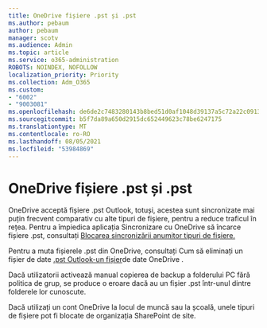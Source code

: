 ```yaml
---
title: OneDrive fișiere .pst și .pst
ms.author: pebaum
author: pebaum
manager: scotv
ms.audience: Admin
ms.topic: article
ms.service: o365-administration
ROBOTS: NOINDEX, NOFOLLOW
localization_priority: Priority
ms.collection: Adm_O365
ms.custom:
- "6002"
- "9003081"
ms.openlocfilehash: de6de2c7483280143b8bed51d0af1048d39137a5c72a22c09131d32326b8e447
ms.sourcegitcommit: b5f7da89a650d2915dc652449623c78be6247175
ms.translationtype: MT
ms.contentlocale: ro-RO
ms.lasthandoff: 08/05/2021
ms.locfileid: "53984869"
---
```

# <a name="onedrive-and-pst-files"></a>OneDrive fișiere .pst și .pst 

OneDrive acceptă fișiere .pst Outlook, totuși, acestea sunt sincronizate mai puțin frecvent comparativ cu alte tipuri de fișiere, pentru a reduce traficul în rețea. Pentru a împiedica aplicația Sincronizare cu OneDrive să încarce fișiere .pst, consultați [Blocarea sincronizării anumitor tipuri de fișiere.](https://docs.microsoft.com/onedrive/block-file-types) 

Pentru a muta fișierele .pst din OneDrive, consultați Cum să eliminați un fișier de date [.pst Outlook-un fișier](https://support.microsoft.com/office/how-to-remove-an-outlook-pst-data-file-from-onedrive-b6b9e522-59bd-40f7-949f-168d0aa9b38e)de date OneDrive . 

Dacă utilizatorii activează manual copierea de backup a folderului PC fără politica de grup, se produce o eroare dacă au un fișier .pst într-unul dintre folderele lor cunoscute.

Dacă utilizați un cont OneDrive la locul de muncă sau la școală, unele tipuri de fișiere pot fi blocate de organizația SharePoint de site.